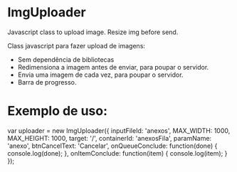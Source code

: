 # ImgUploader
Javascript class to upload image. Resize img before send.

Class javascript para fazer upload de imagens:
- Sem dependência de bibliotecas
- Redimensiona a imagem antes de enviar, para poupar o servidor.
- Envia uma imagem de cada vez, para poupar o servidor.
- Barra de progresso.

# Exemplo de uso:

var uploader = new ImgUploader({
  inputFileId: 'anexos',
  MAX_WIDTH: 1000,
  MAX_HEIGHT: 1000,
  target: '/',
  containerId: 'anexosFila',
  paramName: 'anexo',
  btnCancelText: 'Cancelar',
  onQueueConclude: function(done) {
    console.log(done);
  },
  onItemConclude: function(item) {
    console.log(item);
  }
});
